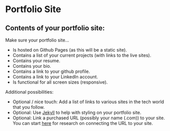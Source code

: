 # Portfolio Site

## Contents of your portfolio site:

Make sure your portfolio site...

- Is hosted on Github Pages (as this will be a static site).
- Contains a list of your current projects (with links to the live sites).
- Contains your resume.
- Contains your bio.
- Contains a link to your github profile.
- Contains a link to your LinkedIn account.
- Is functional for all screen sizes (responsive).

Additional possibilities:

- Optional / nice touch: Add a list of links to various sites in the tech world that you follow.
- Optional: Use [Jekyll](https://jekyllrb.com/) to help with styling on your portfolio site.
- Optional: Link a purchased URL (possibly your name (.com)) to your site. You can start [here](https://medium.com/@hossainkhan/using-custom-domain-for-github-pages-86b303d3918a) for research on connecting the URL to your site.
